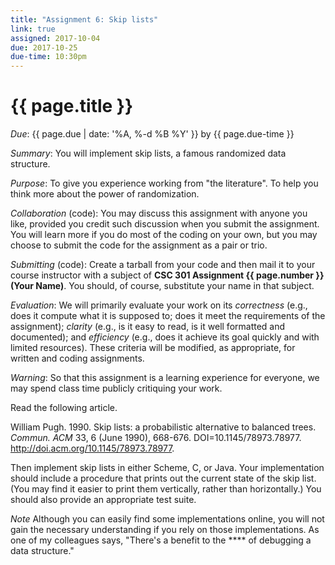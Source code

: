 ```yaml
---
title: "Assignment 6: Skip lists"
link: true
assigned: 2017-10-04
due: 2017-10-25
due-time: 10:30pm
---
```

# {{ page.title }}

*Due*: {{ page.due | date: '%A, %-d %B %Y' }} by {{ page.due-time }}

*Summary*: You will implement skip lists, a famous randomized data
structure.

*Purpose*: To give you experience working from "the literature".  To
help you think more about the power of randomization.

*Collaboration* (code): You may discuss this assignment with anyone you
like, provided you credit such discussion when you submit the assignment.
You will learn more if you do most of the coding on your own, but you
may choose to submit the code for the assignment as a pair or trio.

*Submitting* (code): Create a tarball from your code and then mail it
to your course instructor with a subject of **CSC 301 Assignment {{
page.number }} (Your Name)**.  You should, of course, substitute your
name in that subject.

*Evaluation*: We will primarily evaluate your work on its *correctness*
(e.g., does it compute what it is supposed to; does it meet the
requirements of the assignment); *clarity* (e.g., is it easy to read,
is it well formatted and documented); and *efficiency* (e.g., does it
achieve its goal quickly and with limited resources).  These criteria
will be modified, as appropriate, for written and coding assignments.

*Warning*: So that this assignment is a learning experience for everyone,
we may spend class time publicly critiquing your work.

Read the following article.

William Pugh. 1990. Skip lists: a probabilistic alternative
to balanced trees. _Commun. ACM_ 33,
6 (June 1990), 668-676. DOI=10.1145/78973.78977.
<http://doi.acm.org/10.1145/78973.78977>.

Then implement skip lists in either Scheme, C, or Java.  Your implementation
should include a procedure that prints out the current state of the skip
list.  (You may find it easier to print them vertically, rather than
horizontally.)  You should also provide an appropriate test suite.

*Note* Although you can easily find some implementations online, you will
not gain the necessary understanding if you rely on those implementations.
As one of my colleagues says, "There's a benefit to the **** of debugging
a data structure."
